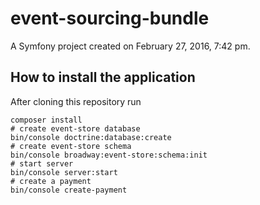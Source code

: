 event-sourcing-bundle
=====================

A Symfony project created on February 27, 2016, 7:42 pm.

## How to install the application
After cloning this repository run
```
composer install
# create event-store database
bin/console doctrine:database:create
# create event-store schema
bin/console broadway:event-store:schema:init
# start server
bin/console server:start
# create a payment
bin/console create-payment
```

